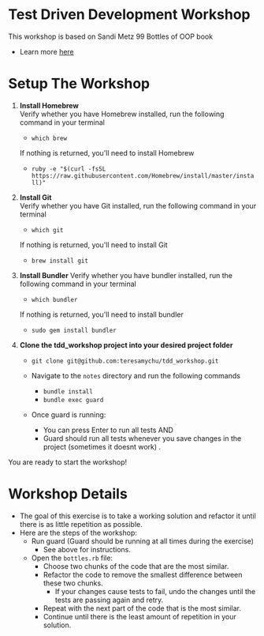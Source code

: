 # Test Driven Development Workshop

This workshop is based on Sandi Metz 99 Bottles of OOP book
  * Learn more [here](https://www.sandimetz.com/99bottles)

# Setup The Workshop

1) **Install Homebrew**   
    Verify whether you have Homebrew installed, run the following command in your terminal
    * `which brew`  
    
    If nothing is returned, you'll need to install Homebrew
    * `ruby -e "$(curl -fsSL https://raw.githubusercontent.com/Homebrew/install/master/install)"`

2) **Install Git**  
    Verify whether you have Git installed, run the following command in your terminal
    * `which git` 
    
    If nothing is returned, you'll need to install Git
    * `brew install git`

3) **Install Bundler**
    Verify whether you have bundler installed, run the following command in your terminal
    * `which bundler`
    
    If nothing is returned, you'll need to install bundler
    * `sudo gem install bundler`

4) **Clone the tdd_workshop project into your desired project folder**
    * `git clone git@github.com:teresamychu/tdd_workshop.git`

    * Navigate to the `notes` directory and run the following commands
        * `bundle install`
        * `bundle exec guard`

    * Once guard is running:
        * You can press Enter to run all tests AND
        * Guard should run all tests whenever you save changes in the project (sometimes it doesnt work) .

You are ready to start the workshop!

# Workshop Details

* The goal of this exercise is to take a working solution and refactor it until there is as little repetition as possible.
* Here are the steps of the workshop:
    * Run guard (Guard should be running at all times during the exercise)
        * See above for instructions.
    * Open the `bottles.rb` file:
        * Choose two chunks of the code that are the most similar.
        * Refactor the code to remove the smallest difference between these two chunks.
            * If your changes cause tests to fail, undo the changes until the tests are passing again and retry.
        * Repeat with the next part of the code that is the most similar.
        * Continue until there is the least amount of repetition in your solution.
